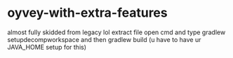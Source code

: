 # oyvey-with-extra-features
almost fully skidded from legacy lol
extract file open cmd and type gradlew setupdecompworkspace and then gradlew build (u have to have ur JAVA_HOME setup for this)
